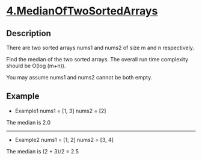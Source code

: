 # [4.MedianOfTwoSortedArrays](https://leetcode.com/problems/median-of-two-sorted-arrays/)

## Description
There are two sorted arrays nums1 and nums2 of size m and n respectively.

Find the median of the two sorted arrays. The overall run time complexity should be O(log (m+n)).

You may assume nums1 and nums2 cannot be both empty.

## Example
* Example1
nums1 = [1, 3]
nums2 = [2]

The median is 2.0
*****
* Example2
nums1 = [1, 2]
nums2 = [3, 4]

The median is (2 + 3)/2 = 2.5

